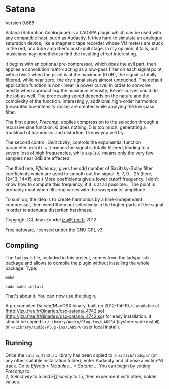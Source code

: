 Satana
======

Version 0.666

Satana (Saturation Analogique) is a LADSPA plugin which can be used with any
compatible host, such as Audacity. It tries hard to simulate an analogue
saturation device, like a magnetic tape recorder whose VU meters are stuck
in the red, or a tube amplifier's push-pull stage. In my opinion, it fails, but
musicians may nonetheless find the resulting effect interesting.

It begins with an optional pre-compressor, which does the evil part, then
applies a convolution matrix acting as a low-pass filter on each signal point,
with a twist: when the point is at the maximum (0 dB), the signal is totally
filtered, while near zero, the dry signal stays almost untouched. The default
application function is non-linear (a power curve) in order to convolve mostly
when approaching the maximum intensity; B&eacute;zier curves could do the job
as well. The processing speed depends on the nature and the complexity of the
function. Interestingly, additional high-order harmonics (unwanted
low-intensity noise) are created while applying the low-pass filter.

The first cursor, _Precomp_, applies compression to the selection through a 
recursive sine function. 0 does nothing; 5 is too much, generating a truckload
of harmonics and distortion. I know you will try.

The second control, _Selectivity_, controls the exponential function 
parameter. `exp(0) = 1` means the signal is totally filtered, leading 
to a severe loss of high frequencies, while `exp(10)` means only the very few 
samples near 0dB are affected.

The third one, _Efficiency_, gives the odd number of Savitzky-Golay filter 
coefficients which are used to smooth out the signal: 5, 7, 9... 25 (here,
12=13, 14=15, etc.) More coefficients give a lower cutoff frequency. I
don't know how to compute this frequency, if it is at all possible... 
The point is probably moot when filtering varies with the wavepoints'
amplitude.

To sum up, the idea is to create harmonics by a time-independent compressor, 
then weed them out selectively in the higher parts of the signal in order to
attenuate distortion harshness.

Copyright (C) Jean Zundel <jzu@free.fr> 2012

Free software, licensed under the GNU GPL v3.

Compiling
---------

The `ladspa.h` file, included in this project, comes from the ladspa-sdk
package and allows to compile the plugin without installing the whole package.
Type:

`make`

`sudo make install`

That's about it. You can now use the plugin.

A precompiled Darwin/MacOSX binary, built on 2012-04-19, is available at 
[http://jzu.free.fr/Binaries/osx-satana\_4742.so](http://jzu.free.fr/Binaries/osx-satana\_4742.so) 
for easy installation. It should be copied in 
`/Library/Audio/Plug-ins/LADSPA` (system-wide install) or 
`~/Library/Audio/Plug-ins/LADSPA` (user local install).

Running
-------

Once the `satana_4742.so` library has been copied to `/usr/lib/ladspa/` (or
any other suitable installation folder),
enter Audacity and choose a victim^W track. Go to 
*Effects > Modules... > Satana...*. You can begin by setting _Precomp_ to  
2, _Selectivity_ to 5 and _Efficiency_ to 15, then experiment with
other, bolder values.



